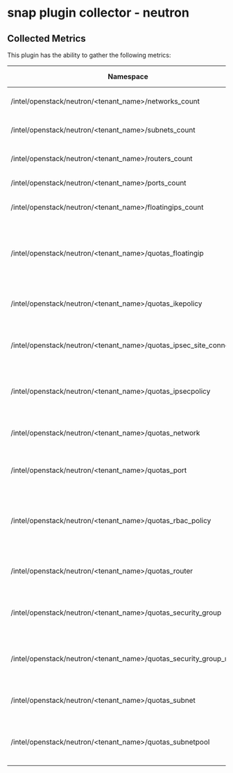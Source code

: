 # snap plugin collector - neutron

## Collected Metrics
This plugin has the ability to gather the following metrics:

Namespace | Data Type | Description
----------------|:-------------------------|:-----------------------
/intel/openstack/neutron/\<tenant_name\>/networks_count | int64 | number of tenant networks
/intel/openstack/neutron/\<tenant_name\>/subnets_count  | int64 | number of tenant subnets
/intel/openstack/neutron/\<tenant_name\>/routers_count | int64 | number of tenant routers
/intel/openstack/neutron/\<tenant_name\>/ports_count | int64 | number of tenant ports
/intel/openstack/neutron/\<tenant_name\>/floatingips_count | int64 | number of tenant floating IPs
/intel/openstack/neutron/\<tenant_name\>/quotas_floatingip | int64 | number of floating IP addresses allowed for a tenant ( -1 means no limit)
/intel/openstack/neutron/\<tenant_name\>/quotas_ikepolicy | int64 | number of IKE policies allowed for a tenant
/intel/openstack/neutron/\<tenant_name\>/quotas_ipsec_site_connection | int64 | number of  IPSec connections allowed for a tenant
/intel/openstack/neutron/\<tenant_name\>/quotas_ipsecpolicy | int64 | number of IPSec policies  allowed for a tenant
/intel/openstack/neutron/\<tenant_name\>/quotas_network | int64 | number of networks allowed for a tenant
/intel/openstack/neutron/\<tenant_name\>/quotas_port | int64 |  number of ports allowed for a tenant
/intel/openstack/neutron/\<tenant_name\>/quotas_rbac_policy | int64 | number of role-based access control (RBAC) policies for a tenant
/intel/openstack/neutron/\<tenant_name\>/quotas_router | int64 | number of routers allowed for a tenant
/intel/openstack/neutron/\<tenant_name\>/quotas_security_group | int64 | number of security groups allowed for a tenant
/intel/openstack/neutron/\<tenant_name\>/quotas_security_group_rule | int64 | number of security group rules allowed for a tenant
/intel/openstack/neutron/\<tenant_name\>/quotas_subnet | int64 | number of subnets allowed for a tenant
/intel/openstack/neutron/\<tenant_name\>/quotas_subnetpool | int64 | number of subnet pools allowed for a tenant